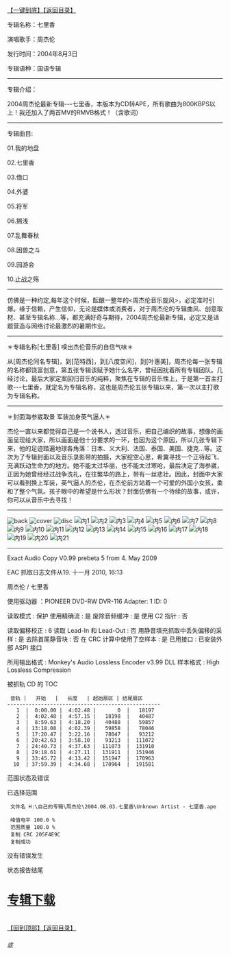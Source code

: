 [【一键到底】](#底)[【返回目录】](/README.md)

专辑名称：七里香

演唱歌手：周杰伦

发行时间：2004年8月3日

专辑语种：国语专辑

------------
专辑介绍：

2004周杰伦最新专辑---七里香，本版本为CD转APE，所有歌曲为800KBPS以上！我还加入了两首MV的RMVB格式！（含歌词）

------------
专辑曲目: 

01.我的地盘

02.七里香

03.借口

04.外婆

05.将军

06.搁浅

07.乱舞春秋

08.困兽之斗

09.园游会

10.止战之殇 

------------
仿佛是一种约定,每年这个时候，酝酿一整年的<周杰伦音乐旋风>，必定准时引爆。缘于信赖，产生信仰，无论是媒体或消费者，对于周杰伦的专辑曲风、创意取材、甚至专辑名称…等，都充满好奇与期待，2004周杰伦最新专辑，必定又是话题营造与网络讨论最激烈的暑期作业。

------------
＊专辑名称[七里香] 嗅出杰伦音乐的自信气味＊

从[周杰伦同名专辑]，到[范特西]，到[八度空间]，到[叶惠美]，周杰伦每一张专辑的名称都饶富创意，第五张专辑该赋予她什么名字，曾经困扰着所有专辑团队。几经讨论，最后大家定案回归音乐的纯粹，聚焦在专辑的音乐性上，于是第一首主打歌---七里香，就定名为专辑名称，这也是周杰伦五张专辑以来，第一次以主打歌为专辑名称。

------------
＊封面海参崴取景 军装加身英气逼人＊

杰伦一直以来都觉得自己是一个说书人，透过音乐，把自己编织的故事，想像的画面呈现给大家，所以画面是他十分要求的一环，也因为这个原因，所以几张专辑下来，他的足迹踏遍地球各角落：日本、义大利、法国、泰国、美国、捷克…等。这次为了专辑封面以及音乐录影带的拍摄，大家挖空心思，希冀寻找一个正待起飞、充满跃动生命力的地方。她不能太过华丽，也不能太过寒呛，最后决定了海参崴，正因为她曾经经过战争洗礼，在往繁华的路上，带有一丝悲壮。因此，封面中大家可以看到换上军装，英气逼人的杰伦，在杰伦前方站着一个可爱的外国小女孩，柔和了整个气氛。孩子眼中的希望是什么形状？封面仿佛有一个待续的故事，或许，你可以从音乐中去寻找！

------------
![back](https://image.acg.lol/file/2025/10/03/backd5cea17f0247f122.jpg)
![cover](https://image.acg.lol/file/2025/10/03/coverde00eeb326654ceb.jpg)
![disc](https://image.acg.lol/file/2025/10/03/disc418b067d67432f74.jpg)
![内1](https://image.acg.lol/file/2025/10/03/12d5ce52faf2592dd.jpg)
![内2](https://image.acg.lol/file/2025/10/03/2b1d2234744c47b52.jpg)
![内3](https://image.acg.lol/file/2025/10/03/3c3837f634ad62504.jpg)
![内4](https://image.acg.lol/file/2025/10/03/455f10fe3ce9303ac.jpg)
![内5](https://image.acg.lol/file/2025/10/03/5748870aedae9b17d.jpg)
![内6](https://image.acg.lol/file/2025/10/03/6bc403418e3258c6c.jpg)
![内7](https://image.acg.lol/file/2025/10/03/7cb6839a63ef4d048.jpg)
![内8](https://image.acg.lol/file/2025/10/03/811e96ac601393824.jpg)
![内9](https://image.acg.lol/file/2025/10/03/9644a2d2b01c37b1b.jpg)
![内10](https://image.acg.lol/file/2025/10/03/10a77858b925738d53.jpg)
![内11](https://image.acg.lol/file/2025/10/03/112f50a38a18938df5.jpg)
![内12](https://image.acg.lol/file/2025/10/03/1235bff3fa49dd2c90.jpg)
![内13](https://image.acg.lol/file/2025/10/03/13d4efdb7d04a61906.jpg)
![内14](https://image.acg.lol/file/2025/10/03/14ea1370563fec6511.jpg)
![内15](https://image.acg.lol/file/2025/10/03/158e1bb41d50c88c4b.jpg)
![内16](https://image.acg.lol/file/2025/10/03/16e60c07c086765ec8.jpg)
![内17](https://image.acg.lol/file/2025/10/03/174575acb78a910637.jpg)
![内18](https://image.acg.lol/file/2025/10/03/1845c9664e9e7fc62d.jpg)
![内19](https://image.acg.lol/file/2025/10/03/19340e9264f8cf79ba.jpg)
![内20](https://image.acg.lol/file/2025/10/03/2033ca3a20f25fdee9.jpg)
![内21](https://image.acg.lol/file/2025/10/03/218f20b0353ee0ad61.jpg)

------------
Exact Audio Copy V0.99 prebeta 5 from 4. May 2009

EAC 抓取日志文件从19. 十一月 2010, 16:13

周杰伦 / 七里香

使用驱动器  ：PIONEER DVD-RW  DVR-116   Adapter: 1  ID: 0

读取模式     : 保护
使用精确流   : 是
废除音频缓冲 : 是
使用 C2 指针 : 否

读取偏移校正                   : 6
读取 Lead-In 和 Lead-Out       : 否
用静音填充抓取中丢失偏移的采样 : 是
去除首尾静音块                 : 否
在 CRC 计算中使用了空样本      : 是
已用接口                       : 已安装外部 ASPI 接口

所用输出格式 : Monkey's Audio Lossless Encoder v3.99 DLL
样本格式     : High Lossless Compression


被抓轨 CD 的 TOC

     音轨 |   开始   |   长度   | 起始扇区 | 结尾扇区 
    --------------------------------------------------
       1  |  0:00.00 |  4:02.48 |       0  |   18197  
       2  |  4:02.48 |  4:57.15 |   18198  |   40487  
       3  |  8:59.63 |  4:18.20 |   40488  |   59857  
       4  | 13:18.08 |  4:02.39 |   59858  |   78046  
       5  | 17:20.47 |  3:22.16 |   78047  |   93212  
       6  | 20:42.63 |  3:58.10 |   93213  |  111072  
       7  | 24:40.73 |  4:37.63 |  111073  |  131910  
       8  | 29:18.61 |  4:27.11 |  131911  |  151946  
       9  | 33:45.72 |  4:13.42 |  151947  |  170963  
      10  | 37:59.39 |  4:34.68 |  170964  |  191581  


范围状态及错误

已选择范围

     文件名 H:\自己的专辑\周杰伦\2004.08.03.七里香\Unknown Artist - 七里香.ape

     峰值电平 100.0 %
     范围质量 100.0 %
     复制 CRC 205F4E9C
     复制成功

没有错误发生

状态报告结尾

# [专辑下载]( https://474b.com/file/25713053-438068742)
<br>[【回到顶部】](#readme)[【返回目录】](/README.md)
###### 底
